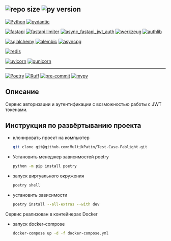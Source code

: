 ![repo size](https://img.shields.io/github/repo-size/foxygen-d/cat_charity_fund)
![py version](https://img.shields.io/pypi/pyversions/3)
-----
[![Python](https://img.shields.io/badge/Python-3.9|3.10|3.11-blue?style=flat&logo=python&logoColor=white)](https://www.python.org/)
[![pydantic](https://img.shields.io/badge/pydantic-2.6.3-blue?style=flat&logo=python&logoColor=white)](https://pypi.org/project/pydantic/2.6.3/)

[![fastapi](https://img.shields.io/badge/fastapi-0.110.0-blue?style=flat&logo=python&logoColor=white)](https://pypi.org/project/fastapi/0.110.0/)
[![fastapi limiter](https://img.shields.io/badge/fastapi_limiter-0.1.6-blue?style=flat&logo=python&logoColor=white)](https://pypi.org/project/fastapi_limiter/0.1.6/)
[![async_fastapi_jwt_auth](https://img.shields.io/badge/async_fastapi_jwt_auth-0.6.4-blue?style=flat&logo=python&logoColor=white)](https://pypi.org/project/async_fastapi_jwt_auth/0.6.4/)
[![werkzeug](https://img.shields.io/badge/werkzeug-3.0.2-blue?style=flat&logo=python&logoColor=white)](https://pypi.org/project/werkzeug/3.0.2/)
[![authlib](https://img.shields.io/badge/authlib-1.3.0-blue?style=flat&logo=python&logoColor=white)](https://pypi.org/project/authlib/1.3.0/)

[![sqlalchemy](https://img.shields.io/badge/sqlalchemy-2.0.29-blue?style=flat&logo=python&logoColor=white)](https://pypi.org/project/sqlalchemy/2.0.29/)
[![alembic](https://img.shields.io/badge/alembic-1.13.1-blue?style=flat&logo=python&logoColor=white)](https://pypi.org/project/alembic/1.13.1/)
[![asyncpg](https://img.shields.io/badge/asyncpg-0.29.0-blue?style=flat&logo=python&logoColor=white)](https://pypi.org/project/asyncpg/0.29.0/)

[![redis](https://img.shields.io/badge/redis-5.0.3-blue?style=flat&logo=python&logoColor=white)](https://pypi.org/project/redis/5.0.3)

[![uvicorn](https://img.shields.io/badge/uvicorn-0.28.0-blue?style=flat&logo=python&logoColor=white)](https://pypi.org/project/uvicorn/0.28.0/)
[![gunicorn](https://img.shields.io/badge/gunicorn-21.2.0-blue?style=flat&logo=python&logoColor=white)](https://pypi.org/project/gunicorn/21.2.0/)


---
[![Poetry](https://img.shields.io/badge/Poetry-used-green?style=flat&logo=python&logoColor=white)](https://pypi.org/project/poetry/)
[![Ruff](https://img.shields.io/badge/Ruff-used-green?style=flat&logo=python&logoColor=white)](https://pypi.org/project/ruff/)
[![pre-commit](https://img.shields.io/badge/pre_commit-used-green?style=flat&logo=python&logoColor=white)](https://pypi.org/project/pre_commit/)
[![mypy](https://img.shields.io/badge/mypy-used-green?style=flat&logo=python&logoColor=white)](https://pypi.org/project/mypy/)

## Описание

Сервис авторизации и аутентификации с возможностью работы с JWT токенами.

## Инструкция по развёртыванию проекта

* клонировать проект на компьютер
    ```bash
    git clone git@github.com:MultikPatin/Test-Case-Fablight.git
    ```
* Установить менеджер зависимостей poetry
    ```bash
    python -m pip install poetry
    ```
* запуск виртуального окружения
    ```bash
    poetry shell
    ```
* установить зависимости
    ```bash
    poetry install --all-extras --with dev
    ```

Сервис реализован в контейнерах Docker

* запуск docker-compose
    ```bash
    docker-compose up -d -f docker-compose.yml
    ```
